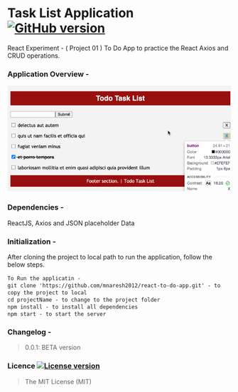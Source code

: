 # Task List Application [![GitHub version](http://img.shields.io/badge/version-0.0.1-brightgreen.svg)]()
React Experiment - ( Project 01 )
To Do App to practice the React Axios and CRUD operations.

### Application Overview -
![alt text](task_list.gif)

### Dependencies -
ReactJS, Axios and JSON placeholder Data

### Initialization -
After cloning the project to local path to run the application, follow the below steps.
```
To Run the applicatin -
git clone 'https://github.com/mnaresh2012/react-to-do-app.git' - to copy the project to local
cd projectName - to change to the project folder
npm install - to install all dependencies
npm start - to start the server
```

### Changelog -
> 0.0.1: BETA version

### Licence [![License version](http://img.shields.io/badge/License-MIT-red.svg)]()
> The MIT License (MIT)
